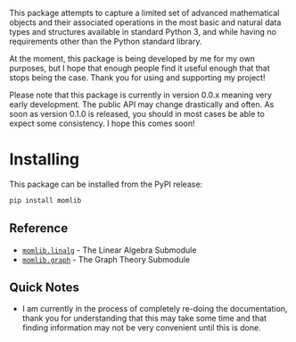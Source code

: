 This package attempts to capture a limited set of advanced mathematical
    objects and their associated operations in the most basic and
    natural data types and structures available in standard Python 3,
    and while having no requirements other than the Python standard
    library.

At the moment, this package is being developed by me for my own
    purposes, but I hope that enough people find it useful enough that
    that stops being the case. Thank you for using and supporting my
    project!

Please note that this package is currently in version 0.0.x meaning
    very early development. The public API may change drastically and
    often. As soon as version 0.1.0 is released, you should in most
    cases be able to expect some consistency. I hope this comes soon!
    
# Installing

This package can be installed from the PyPI release:

```sh
pip install momlib
```

## Reference

- [`momlib.linalg`](./linalg) - The Linear Algebra Submodule
- [`momlib.graph`](./graph) - The Graph Theory Submodule

## Quick Notes

- I am currently in the process of completely re-doing the documentation, thank you for understanding that this may take some time and that finding information may not be very convenient until this is done.
